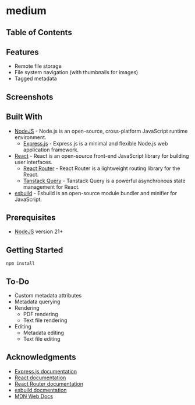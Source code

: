 # medium

## Table of Contents

## Features

- Remote file storage
- File system navigation (with thumbnails for images)
- Tagged metadata

## Screenshots

## Built With

- [NodeJS](https://nodejs.org/en/) - Node.js is an open-source, cross-platform JavaScript runtime environment.
  - [Express.js](https://expressjs.com) - Express.js is a minimal and flexible Node.js web application framework.
- [React](https://react.dev/) - React is an open-source front-end JavaScript library for building user interfaces.
  - [React Router](https://reactrouter.com/en/main) - React Router is a lightweight routing library for the React.
  - [Tanstack Query](https://tanstack.com/query/latest) - Tanstack Query is a powerful asynchronous state management for React.
- [esbuild](https://esbuild.github.io/) - Esbuild is an open-source module bundler and minifier for JavaScript.

## Prerequisites

- [NodeJS](https://nodejs.org/en/) version 21+

## Getting Started

```
npm install
```

## To-Do

- Custom metadata attributes
- Metadata querying
- Rendering
  - PDF rendering
  - Text file rendering
- Editing
  - Metadata editing
  - Text file editing

## Acknowledgments

- [Express.js documentation](https://expressjs.com/en/api.html)
- [React documentation](https://react.dev/reference/react)
- [React Router documentation](https://reactrouter.com/en/main)
- [esbuild docmentation](https://esbuild.github.io/api/)
- [MDN Web Docs](https://developer.mozilla.org/en-US/)
